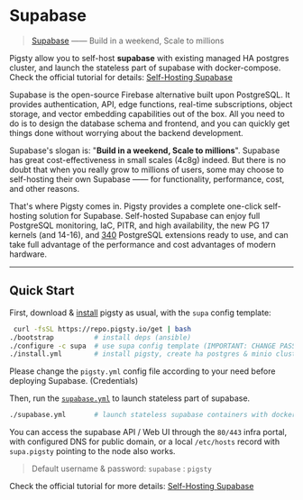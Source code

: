 # Supabase

> [Supabase](https://supabase.com/) —— Build in a weekend, Scale to millions

Pigsty allow you to self-host **supabase** with existing managed HA postgres cluster, and launch the stateless part of supabase with docker-compose.
Check the official tutorial for details: [Self-Hosting Supabase](https://pigsty.io/docs/kernel/supabase)

Supabase is the open-source Firebase alternative built upon PostgreSQL.
It provides authentication, API, edge functions, real-time subscriptions, object storage, and vector embedding capabilities out of the box.
All you need to do is to design the database schema and frontend, and you can quickly get things done without worrying about the backend development.

Supabase's slogan is: "**Build in a weekend, Scale to millions**". Supabase has great cost-effectiveness in small scales (4c8g) indeed.
But there is no doubt that when you really grow to millions of users, some may choose to self-hosting their own Supabase —— for functionality, performance, cost, and other reasons.

That's where Pigsty comes in. Pigsty provides a complete one-click self-hosting solution for Supabase.
Self-hosted Supabase can enjoy full PostgreSQL monitoring, IaC, PITR, and high availability, the new PG 17 kernels (and 14-16),
and [340](https://ext.pigsty.io/#/list) PostgreSQL extensions ready to use, and can take full advantage of the performance and cost advantages of modern hardware.



-------

## Quick Start

First, download & [install](/docs/setup/install) pigsty as usual, with the `supa` config template:

```bash
 curl -fsSL https://repo.pigsty.io/get | bash
./bootstrap          # install deps (ansible)
./configure -c supa  # use supa config template (IMPORTANT: CHANGE PASSWORDS!)
./install.yml        # install pigsty, create ha postgres & minio clusters 
```

Please change the `pigsty.yml` config file according to your need before deploying Supabase. (Credentials)

Then, run the [`supabase.yml`](https://github.com/Vonng/pigsty/blob/main/supabase.yml) to launch stateless part of supabase.

```bash
./supabase.yml       # launch stateless supabase containers with docker compose
```

You can access the supabase API / Web UI through the `80/443` infra portal,
with configured DNS for public domain, or a local `/etc/hosts` record with `supa.pigsty` pointing to the node also works.

> Default username & password: `supabase` : `pigsty`

Check the official tutorial for more details: [Self-Hosting Supabase](https://pigsty.io/docs/kernel/supabase)